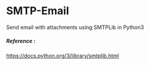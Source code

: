 # SMTP-Email
Send email with attachments using SMTPLib in Python3

##### Reference : 
https://docs.python.org/3/library/smtplib.html
